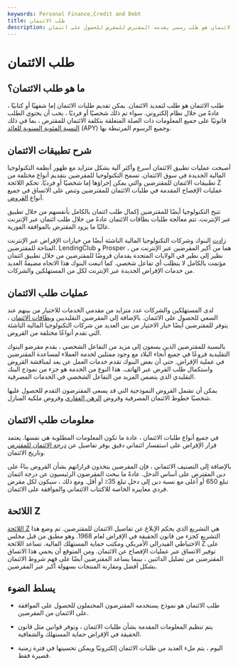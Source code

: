 ```yaml
---
keywords: Personal Finance,Credit and Debt
title: طلب الائتمان
description: طلب الائتمان هو طلب رسمي يقدمه المقترض للمقرض للحصول على ائتمان.
---
```


# طلب الائتمان
## ما هو طلب الائتمان؟

طلب الائتمان هو طلب لتمديد الائتمان. يمكن تقديم طلبات الائتمان إما شفهيًا أو كتابيًا ، عادةً من خلال نظام إلكتروني. سواء تم ذلك شخصيًا أو فرديًا ، يجب أن يحتوي الطلب قانونيًا على جميع المعلومات ذات الصلة المتعلقة بتكلفة الائتمان للمقترض ، بما في ذلك [النسبة المئوية السنوية للعائد](/apy) (APY) وجميع الرسوم المرتبطة بها.

## شرح تطبيقات الائتمان

أصبحت عمليات تطبيق الائتمان أسرع وأكثر آلية بشكل متزايد مع ظهور أنظمة التكنولوجيا المالية الجديدة في سوق الائتمان. تسمح التكنولوجيا للمقرضين بتقديم أنواع مختلفة من تطبيقات الائتمان للمقترضين والتي يمكن إجراؤها إما شخصيًا أو فرديًا. تحكم اللائحة Z عمليات الإفصاح المقدمة في طلبات الائتمان للمقترضين وتنص على الاتساق في جميع أنواع [القروض](/loan).

تتيح التكنولوجيا أيضًا للمقترضين إكمال طلب ائتمان بالكامل بأنفسهم من خلال تطبيق عبر الإنترنت. تتم معالجة طلبات بطاقات الائتمان عادةً من خلال طلب ائتمان عبر الإنترنت غالبًا ما يزود المقترض بالموافقة الفورية.

[زادت](/fintech) البنوك وشركات التكنولوجيا المالية الناشئة أيضًا من خيارات الإقراض عبر الإنترنت المتاحة للمقترضين. LendingClub و Prosper ، هما من أكبر المقرضين عبر الإنترنت من نظير إلى نظير في الولايات المتحدة يقدمان قروضًا للمقترضين من خلال تطبيق ائتمان مؤتمت بالكامل لا يتطلب أي تفاعل شخصي. كما اتبعت البنوك هذا الاتجاه مضيفةً العديد من خدمات الإقراض الجديدة عبر الإنترنت لكل من المستهلكين والشركات.

## عمليات طلب الائتمان

لدى المستهلكين والشركات عدد متزايد من مقدمي الخدمات للاختيار من بينهم عند السعي للحصول على الائتمان. بالإضافة إلى المقرضين التقليديين [وبطاقات الائتمان](/creditcard) ، يتوفر للمقترضين أيضًا خيار الاختيار من بين العديد من شركات التكنولوجيا المالية الناشئة التي تقدم أنواعًا مختلفة من القروض.

بالنسبة للمقترضين الذين يسعون إلى مزيد من التفاعل الشخصي ، يقدم مقرضو البنوك التقليدية فروعًا في جميع أنحاء البلاد مع وجود ممثلين لخدمة العملاء لمساعدة المقترضين في عملية الإقراض. حتى أن بعض البنوك تقدم خدمات العمل عن بعد لمناقشة القروض واستكمال طلب القرض عبر الهاتف. هذا النوع من الخدمة هو جزء من نموذج البنك التقليدي الذي يتضمن المزيد من التفاعل الشخصي في الخدمات المصرفية.

يمكن أن تشمل القروض النموذجية التي قد يسعى المقترضون التقدم للحصول عليها شخصيًا خطوط الائتمان المصرفية وقروض [الرهن العقاري](/mortgage) وقروض ملكية المنازل.

## معلومات طلب الائتمان

في جميع أنواع طلبات الائتمان ، عادة ما تكون المعلومات المطلوبة هي نفسها. يعتمد قرار الإقراض على استفسار ائتماني دقيق يوفر تفاصيل عن [درجة الائتمان للمقترض](/credit_score) وتاريخ الائتمان.

بالإضافة إلى التصنيف الائتماني ، فإن المقرضين يتخذون قراراتهم بشأن القروض بناءً على دين المقترض على أساس الدخل. عادةً ما يبحث المقرضون الرئيسيون عن درجة ائتمان تبلغ 650 أو أعلى مع نسبة دين إلى دخل تبلغ 35٪ أو أقل. ومع ذلك ، سيكون لكل مقرض فردي معاييره الخاصة للاكتتاب الائتماني والموافقة على الائتمان.

## اللائحة Z

[اللائحة Z](/regulation_z) هي التشريع الذي يحكم الإبلاغ عن تفاصيل الائتمان للمقترضين. تم وضع هذا التشريع كجزء من قانون الحقيقة في الإقراض لعام 1968. وهو مطبق من قبل مجلس الاحتياطي الفيدرالي الأمريكي ومكتب حماية المستهلك المالية. تساعد اللائحة Z على توفير الاتساق عبر عمليات الإفصاح عن الائتمان. ومن المتوقع أن يحمي هذا الاتساق المقترضين من تضليل الدائنين ، بينما يساعد المقترضين أيضًا على فهم شروط الائتمان بشكل أفضل ومقارنة المنتجات بسهولة أكبر عبر المقرضين.

## يسلط الضوء

- طلب الائتمان هو نموذج يستخدمه المقترضون المحتملون للحصول على الموافقة على الائتمان من المقرضين.

- يتم تنظيم المعلومات المقدمة بشأن طلبات الائتمان ، وتوفر قوانين مثل قانون الحقيقة في الإقراض حماية المستهلك والشفافية.

- اليوم ، يتم ملء العديد من طلبات الائتمان إلكترونيًا ويمكن تحسينها في فترة زمنية قصيرة فقط.

